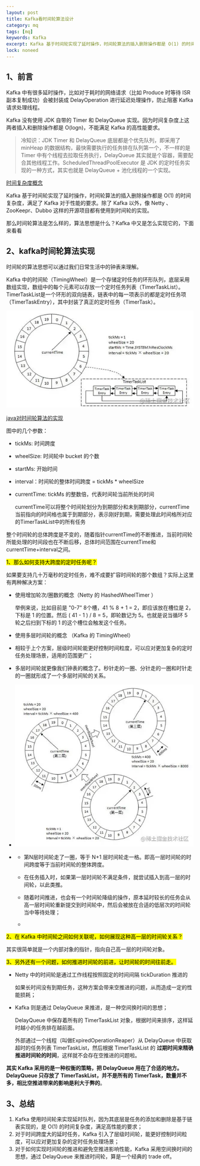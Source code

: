```yaml
---
layout: post
title: Kafka看时间轮算法设计
category: mq
tags: [mq]
keywords: Kafka
excerpt: Kafka 基于时间轮实现了延时操作，时间轮算法的插入删除操作都是 O(1) 的时间复杂度，满足了 Kafka 对于性能的要求
lock: noneed
---
```


## 1、前言

Kafka 中有很多延时操作，比如对于耗时的网络请求（比如 Produce 时等待 ISR 副本复制成功）会被封装成 DelayOperation 进行延迟处理操作，防止阻塞 Kafka请求处理线程。

Kafka 没有使用 JDK 自带的 Timer 和 DelayQueue 实现。因为时间复杂度上这两者插入和删除操作都是 O(logn)，不能满足 Kafka 的高性能要求。

> 冷知识：JDK Timer 和 DelayQueue 底层都是个优先队列，即采用了 minHeap 的数据结构，最快需要执行的任务排在队列第一个，不一样的是 Timer 中有个线程去拉取任务执行，DelayQueue 其实就是个容器，需要配合其他线程工作。ScheduledThreadPoolExecutor 是 JDK 的定时任务实现的一种方式，其实也就是 DelayQueue + 池化线程的一个实现。

[时间复杂度概念](/java-relearn/2021/08/26/relearn-java-note-044.html)

Kafka 基于时间轮实现了延时操作，时间轮算法的插入删除操作都是 O(1) 的时间复杂度，满足了 Kafka 对于性能的要求。除了 Kafka 以外，像 Netty 、ZooKeepr、Dubbo 这样的开源项目都有使用到时间轮的实现。

那么时间轮算法是怎么样的，算法思想是什么？Kafka 中又是怎么实现它的，下面来看看

## 2、kafka时间轮算法实现

时间轮的算法思想可以通过我们日常生活中的钟表来理解。

Kafka 中的时间轮（TimingWheel）是一个存储定时任务的环形队列，底层采用数组实现，数组中的每个元素可以存放一个定时任务列表（TimerTaskList）。TimerTaskList是一个环形的双向链表，链表中的每一项表示的都是定时任务项（TimerTaskEntry），其中封装了真正的定时任务（TimerTask）。

![](/assets/images/2022/springboot/timewheel.jpg)

[java对时间轮算法的实现](/springcloud/2021/10/30/delay-task.html)

图中的几个参数：

- tickMs: 时间跨度

- wheelSize: 时间轮中 bucket 的个数

- startMs: 开始时间

- interval：时间轮的整体时间跨度 = tickMs * wheelSize

- currentTime: tickMs 的整数倍，代表时间轮当前所处的时间

  currentTime可以将整个时间轮划分为到期部分和未到期部分，currentTime当前指向的时间格也属于到期部分，表示刚好到期，需要处理此时间格所对应的TimerTaskList中的所有任务

整个时间轮的总体跨度是不变的，随着指针currentTime的不断推进，当前时间轮所能处理的时间段也在不断后移，总体时间范围在currentTime和currentTime+interval之间。

<mark>1、那么如何支持大跨度的定时任务呢？</mark>

如果要支持几十万毫秒的定时任务，难不成要扩容时间轮的那个数组？实际上这里有两种解决方案：

- 使用增加轮次/圈数的概念（Netty 的 HashedWheelTimer ）

  举例来说，比如目前是 "0-7" 8个槽，41 % 8 + 1 = 2，即应该放在槽位是 2，下标是 1 的位置。然后 ( 41 - 1 ) / 8 = 5，即轮数记为 5。也就是说当循环 5 轮之后扫到下标的 1 的这个槽位会触发这个任务。

- 使用多层时间轮的概念 （Kafka 的 TimingWheel）

- 相较于上个方案，层级时间轮能更好控制时间粒度，可以应对更加复杂的定时任务处理场景，适用的范围更广；

- 多层时间轮就更像我们钟表的概念了。秒针走的一圈、分针走的一圈和时针走的一圈就形成了一个多层时间轮的关系。

- ![](/assets/images/2022/springboot/timewheel-2.jpg)

- - 第N层时间轮走了一圈，等于 N+1 层时间轮走一格。即高一层时间轮的时间跨度等于当前时间轮的整体跨度。

  - 在任务插入时，如果第一层时间轮不满足条件，就尝试插入到高一层的时间轮，以此类推。

  - 随着时间推进，也会有一个时间轮降级的操作，原本延时较长的任务会从高一层时间轮重新提交到时间轮中，然后会被放在合适的低层次的时间轮当中等待处理；

  - 

<mark>2、在 Kafka 中时间轮之间如何关联呢，如何展现这种高一层的时间轮关系？</mark>

其实很简单就是一个内部对象的指针，指向自己高一层的时间轮对象。

<mark>3、另外还有一个问题，如何推进时间轮的前进，让时间轮的时间往前走。</mark>

- Netty 中的时间轮是通过工作线程按照固定的时间间隔 tickDuration 推进的

  如果长时间没有到期任务，这种方案会带来空推进的问题，从而造成一定的性能损耗；

- Kafka 则是通过 DelayQueue 来推进，是一种空间换时间的思想；

  DelayQueue 中保存着所有的 TimerTaskList 对象，根据时间来排序，这样延时越小的任务排在越前面。

  外部通过一个线程（叫做ExpiredOperationReaper）从 DelayQueue 中获取超时的任务列表 TimerTaskList，然后根据 TimerTaskList 的 **过期时间来精确推进时间轮的时间**，这样就不会存在空推进的问题啦。

**其实 Kafka 采用的是一种权衡的策略，把 DelayQueue 用在了合适的地方。DelayQueue 只存放了 TimerTaskList，并不是所有的 TimerTask，数量并不多，相比空推进带来的影响是利大于弊的**。

## 3、总结

1. Kafka 使用时间轮来实现延时队列，因为其底层是任务的添加和删除是基于链表实现的，是 O(1) 的时间复杂度，满足高性能的要求；
2. 对于时间跨度大的延时任务，Kafka 引入了层级时间轮，能更好控制时间粒度，可以应对更加复杂的定时任务处理场景；
3. 对于如何实现时间轮的推进和避免空推进影响性能，Kafka 采用空间换时间的思想，通过 DelayQueue 来推进时间轮，算是一个经典的 trade off。